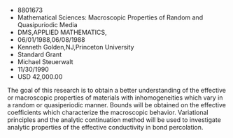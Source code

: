 
* 8801673
* Mathematical Sciences: Macroscopic Properties of Random and Quasipuriodic Media
* DMS,APPLIED MATHEMATICS, 
* 06/01/1988,06/08/1988
* Kenneth Golden,NJ,Princeton University
* Standard Grant
* Michael Steuerwalt
* 11/30/1990
* USD 42,000.00

The goal of this research is to obtain a better understanding of the effective
or macroscopic properties of materials with inhomogeneities which vary in a
random or quasiperiodic manner. Bounds will be obtained on the effective
coefficients which characterize the macroscopic behavior. Variational principles
and the analytic continuation method will be used to investigate analytic
properties of the effective conductivity in bond percolation.

